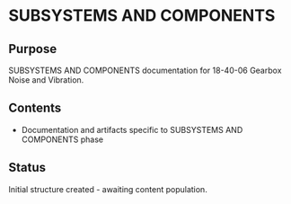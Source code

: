 # SUBSYSTEMS AND COMPONENTS

## Purpose
SUBSYSTEMS AND COMPONENTS documentation for 18-40-06 Gearbox Noise and Vibration.

## Contents
- Documentation and artifacts specific to SUBSYSTEMS AND COMPONENTS phase

## Status
Initial structure created - awaiting content population.
